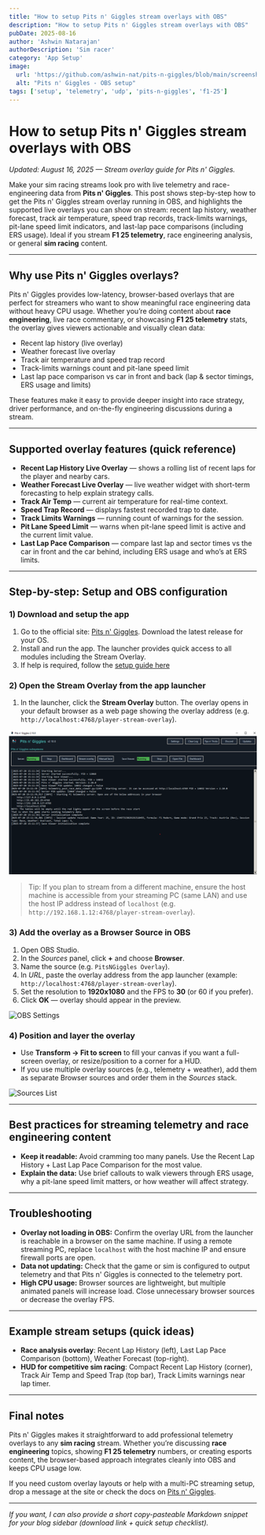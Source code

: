 ```yaml
---
title: "How to setup Pits n' Giggles stream overlays with OBS"
description: "How to setup Pits n' Giggles stream overlays with OBS"
pubDate: 2025-08-16
author: 'Ashwin Natarajan'
authorDescription: 'Sim racer'
category: 'App Setup'
image:
  url: 'https://github.com/ashwin-nat/pits-n-giggles/blob/main/screenshots/png-stream-overlay.png?raw=true'
  alt: "Pits n' Giggles - OBS setup"
tags: ['setup', 'telemetry', 'udp', 'pits-n-giggles', 'f1-25']
---
```


# How to setup Pits n' Giggles stream overlays with OBS

*Updated: August 16, 2025 — Stream overlay guide for Pits n' Giggles.*

Make your sim racing streams look pro with live telemetry and race-engineering data from **Pits n' Giggles**. This post shows step-by-step how to get the Pits n' Giggles stream overlay running in OBS, and highlights the supported live overlays you can show on stream: recent lap history, weather forecast, track air temperature, speed trap records, track-limits warnings, pit-lane speed limit indicators, and last-lap pace comparisons (including ERS usage). Ideal if you stream **F1 25 telemetry**, race engineering analysis, or general **sim racing** content.

---

## Why use Pits n' Giggles overlays?

Pits n' Giggles provides low-latency, browser-based overlays that are perfect for streamers who want to show meaningful race engineering data without heavy CPU usage. Whether you’re doing content about **race engineering**, live race commentary, or showcasing **F1 25 telemetry** stats, the overlay gives viewers actionable and visually clean data:

- Recent lap history (live overlay)
- Weather forecast live overlay
- Track air temperature and speed trap record
- Track-limits warnings count and pit-lane speed limit
- Last lap pace comparison vs car in front and back (lap & sector timings, ERS usage and limits)

These features make it easy to provide deeper insight into race strategy, driver performance, and on-the-fly engineering discussions during a stream.

---

## Supported overlay features (quick reference)

- **Recent Lap History Live Overlay** — shows a rolling list of recent laps for the player and nearby cars.
- **Weather Forecast Live Overlay** — live weather widget with short-term forecasting to help explain strategy calls.
- **Track Air Temp** — current air temperature for real-time context.
- **Speed Trap Record** — displays fastest recorded trap to date.
- **Track Limits Warnings** — running count of warnings for the session.
- **Pit Lane Speed Limit** — warns when pit-lane speed limit is active and the current limit value.
- **Last Lap Pace Comparison** — compare last lap and sector times vs the car in front and the car behind, including ERS usage and who’s at ERS limits.

---

## Step-by-step: Setup and OBS configuration

### 1) Download and setup the app

1. Go to the official site: [Pits n' Giggles](https://www.pitsngiggles.com). Download the latest release for your OS.
2. Install and run the app. The launcher provides quick access to all modules including the Stream Overlay.
3. If help is required, follow the [setup guide here](/blog/setting-up-udp-telemetry-f1)

### 2) Open the Stream Overlay from the app launcher

1. In the launcher, click the **Stream Overlay** button. The overlay opens in your default browser as a web page showing the overlay address (e.g. `http://localhost:4768/player-stream-overlay`).

![Launcher](https://github.com/ashwin-nat/pits-n-giggles/blob/main/screenshots/launcher.png?raw=true)

> Tip: If you plan to stream from a different machine, ensure the host machine is accessible from your streaming PC (same LAN) and use the host IP address instead of `localhost` (e.g. `http://192.168.1.12:4768/player-stream-overlay`).

### 3) Add the overlay as a Browser Source in OBS

1. Open OBS Studio.
2. In the *Sources* panel, click **+** and choose **Browser**.
3. Name the source (e.g. `PitsNGiggles Overlay`).
4. In *URL*, paste the overlay address from the app launcher (example: `http://localhost:4768/player-stream-overlay`).
5. Set the resolution to **1920x1080** and the FPS to **30** (or 60 if you prefer).
6. Click **OK** — overlay should appear in the preview.

![OBS Settings](/blog_assets/stream-overlay/browser-source-properties.png)

### 4) Position and layer the overlay

- Use **Transform → Fit to screen** to fill your canvas if you want a full-screen overlay, or resize/position to a corner for a HUD.
- If you use multiple overlay sources (e.g., telemetry + weather), add them as separate Browser sources and order them in the *Sources* stack.

![Sources List](/blog_assets/stream-overlay/sources-list.png)

---

## Best practices for streaming telemetry and race engineering content

- **Keep it readable:** Avoid cramming too many panels. Use the Recent Lap History + Last Lap Pace Comparison for the most value.
- **Explain the data:** Use brief callouts to walk viewers through ERS usage, why a pit-lane speed limit matters, or how weather will affect strategy.

---

## Troubleshooting

- **Overlay not loading in OBS:** Confirm the overlay URL from the launcher is reachable in a browser on the same machine. If using a remote streaming PC, replace `localhost` with the host machine IP and ensure firewall ports are open.
- **Data not updating:** Check that the game or sim is configured to output telemetry and that Pits n' Giggles is connected to the telemetry port.
- **High CPU usage:** Browser sources are lightweight, but multiple animated panels will increase load. Close unnecessary browser sources or decrease the overlay FPS.

---

## Example stream setups (quick ideas)

- **Race analysis overlay**: Recent Lap History (left), Last Lap Pace Comparison (bottom), Weather Forecast (top-right).
- **HUD for competitive sim racing**: Compact Recent Lap History (corner), Track Air Temp and Speed Trap (top bar), Track Limits warnings near lap timer.

---

## Final notes

Pits n' Giggles makes it straightforward to add professional telemetry overlays to any **sim racing** stream. Whether you’re discussing **race engineering** topics, showing **F1 25 telemetry** numbers, or creating esports content, the browser-based approach integrates cleanly into OBS and keeps CPU usage low.

If you need custom overlay layouts or help with a multi-PC streaming setup, drop a message at the site or check the docs on [Pits n' Giggles](https://www.pitsngiggles.com).

<!-- ADD SCREENSHOT: Final stream example with overlays in place -->

---

*If you want, I can also provide a short copy-pasteable Markdown snippet for your blog sidebar (download link + quick setup checklist).*
